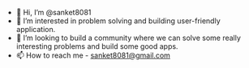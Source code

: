 - 👋 Hi, I’m @sanket8081
- 👀 I’m interested in problem solving and building user-friendly application.
- 💞️ I’m looking to build a community where we can solve some really interesting problems and build some good apps.
- 📫 How to reach me - sanket8081@gmail.com

<!---
sanket8081/sanket8081 is a ✨ special ✨ repository because its `README.md` (this file) appears on your GitHub profile.
You can click the Preview link to take a look at your changes.
--->
